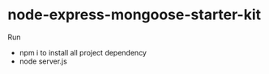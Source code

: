 # node-express-mongoose-starter-kit

Run 
- npm i to install all project dependency
- node server.js
